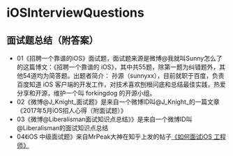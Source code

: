 # iOSInterviewQuestions
## 面试题总结（附答案）
- 01《招聘一个靠谱的iOS》面试题，面试题来源是微博@我就叫Sunny怎么了的这篇博文：《招聘一个靠谱的 iOS》，其中共55题，除第一题为纠错题外，其他54道均为简答题。出题者简介： 孙源（sunnyxx），目前就职于百度，负责百度知道 iOS 客户端的开发工作，对技术喜欢刨根问底和总结最佳实践，热爱分享和开源，维护一个叫 forkingdog 的开源小组。
- 02《微博@J_Knight_面试题》是来自一个微博ID叫@J_Knight_的一篇文章《2017年5月iOS招人心得（附面试题）》
- 03《微博@Liberalisman面试知识点总结》》是来自一个微博ID叫@Liberalisman的面试知识点总结
- 04《iOS 中级面试题》来自MrPeak大神在知乎上发的帖子[《如何面试iOS 工程师》](https://www.zhihu.com/question/19604641)

